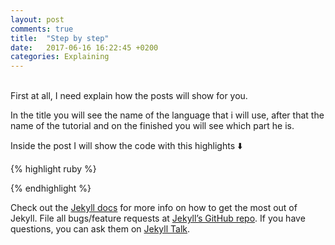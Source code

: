 ```yaml
---
layout: post
comments: true
title:  "Step by step"
date:   2017-06-16 16:22:45 +0200
categories: Explaining
---
```

<br>
First at all, I need explain how the posts will show for you.

In the title you will see the name of the language that i will use, after that the name of the tutorial and on the finished you will see which part he is.

Inside the post I will show the code with this highlights ⬇️

{% highlight ruby %}
<? echo "hellow world" ?>
{% endhighlight %}

Check out the [Jekyll docs][jekyll-docs] for more info on how to get the most out of Jekyll. File all bugs/feature requests at [Jekyll’s GitHub repo][jekyll-gh]. If you have questions, you can ask them on [Jekyll Talk][jekyll-talk].

[jekyll-docs]: http://jekyllrb.com/docs/home
[jekyll-gh]:   https://github.com/jekyll/jekyll
[jekyll-talk]: https://talk.jekyllrb.com/
